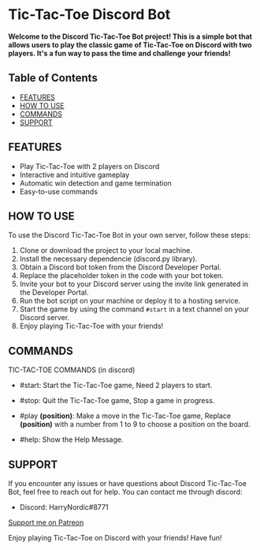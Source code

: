 # Tic-Tac-Toe Discord Bot

**Welcome to the Discord Tic-Tac-Toe Bot project! This is a simple bot that allows users to play the classic game of Tic-Tac-Toe on Discord with two players. It's a fun way to pass the time and challenge your friends!**

## Table of Contents

- [FEATURES](#features)
- [HOW TO USE](#how-to-use)
- [COMMANDS](#commands)
- [SUPPORT](#support)

## FEATURES

- Play Tic-Tac-Toe with 2 players on Discord
- Interactive and intuitive gameplay
- Automatic win detection and game termination
- Easy-to-use commands

## HOW TO USE

To use the Discord Tic-Tac-Toe Bot in your own server, follow these steps:

1. Clone or download the project to your local machine.
2. Install the necessary dependencie (discord.py library).
3. Obtain a Discord bot token from the Discord Developer Portal.
4. Replace the placeholder token in the code with your bot token.
5. Invite your bot to your Discord server using the invite link generated in the Developer Portal.
6. Run the bot script on your machine or deploy it to a hosting service.
7. Start the game by using the command `#start` in a text channel on your Discord server.
8. Enjoy playing Tic-Tac-Toe with your friends!

## COMMANDS

TIC-TAC-TOE COMMANDS (in discord)

- #start: Start the Tic-Tac-Toe game, Need 2 players to start.

- #stop: Quit the Tic-Tac-Toe game, Stop a game in progress.

- #play **(position)**: Make a move in the Tic-Tac-Toe game,  Replace **(position)** with a number from 1 to 9 to choose a position on the board.


- #help: Show the Help Message.

## SUPPORT

If you encounter any issues or have questions about Discord Tic-Tac-Toe Bot, feel free to reach out for help. You can contact me through discord:

- Discord: HarryNordic#8771

[Support me on Patreon](https://www.patreon.com/HarryNordic)

Enjoy playing Tic-Tac-Toe on Discord with your friends! Have fun!
